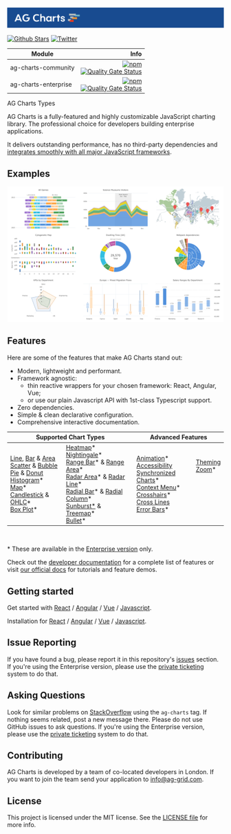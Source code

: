 <picture><source media="(prefers-color-scheme: dark)" srcset="./.github/banner-dark.png"><source media="(prefers-color-scheme: light)" srcset="./.github/banner-light.png"><img alt="AG Charts canvas-based charting trusted by the community, built for enterprise." src="./.github/banner-light.png"></picture>

[![Github Stars](https://img.shields.io/github/stars/ag-grid/ag-charts?style=social)](https://github.com/ag-grid/ag-charts) [![Twitter](https://img.shields.io/twitter/follow/ag_grid?style=social)](https://twitter.com/ag_grid)

| Module               |                                                                                                                                                                                                                                                                                                        Info |
| -------------------- | ----------------------------------------------------------------------------------------------------------------------------------------------------------------------------------------------------------------------------------------------------------------------------------------------------------: |
| ag-charts-community  | [![npm](https://img.shields.io/npm/dm/ag-charts-community)](https://www.npmjs.com/package/ag-charts-community) <br> [![Quality Gate Status](https://sonarcloud.io/api/project_badges/measure?project=ag-charts-community&metric=alert_status)](https://sonarcloud.io/dashboard?id=ag-charts-community) <br> |
| ag-charts-enterprise |    [![npm](https://img.shields.io/npm/dm/ag-charts-enterprise)](https://www.npmjs.com/package/ag-charts-enterprise) <br> [![Quality Gate Status](https://sonarcloud.io/api/project_badges/measure?project=ag-charts-community&metric=alert_status)](https://sonarcloud.io/dashboard?id=ag-charts-community) |

AG Charts Types

AG Charts is a fully-featured and highly customizable JavaScript charting library. The professional choice for developers building enterprise applications.

It delivers outstanding performance, has no third-party dependencies and [integrates smoothly with all major JavaScript frameworks](https://charts.ag-grid.com/javascript/supported-frameworks/?utm_source=ag-grid-readme&utm_medium=repository&utm_campaign=github).

## Examples

<a href="https://charts.ag-grid.com/gallery/?utm_source=ag-grid-readme&utm_medium=repository&utm_campaign=github"><picture><source media="(prefers-color-scheme: dark)" srcset="./.github/example-1-dark.png"><source media="(prefers-color-scheme: light)" srcset="./.github/example-1-light.png"><img alt="Images from our gallery" src="./.github/example-1-light.png"></picture></a>

## Features

Here are some of the features that make AG Charts stand out:

-   Modern, lightweight and performant.
-   Framework agnostic:
    -   thin reactive wrappers for your chosen framework: React, Angular, Vue;
    -   or use our plain Javascript API with 1st-class Typescript support.
-   Zero dependencies.
-   Simple & clean declarative configuration.
-   Comprehensive interactive documentation.

<table>
    <thead>
        <th colspan="2">
            Supported Chart Types
        </th>
        <th colspan="2">
            Advanced Features
        </th>
    </thead>
    <tbody>
        <tr>
            <td>
                <a href="https://charts.ag-grid.com/javascript/line-series/?utm_source=ag-charts-readme&utm_medium=repository&utm_campaign=github">Line</a>, <a href="https://charts.ag-grid.com/javascript/bar-series/?utm_source=ag-charts-readme&utm_medium=repository&utm_campaign=github">Bar</a> & <a href="https://charts.ag-grid.com/javascript/area-series/?utm_source=ag-charts-readme&utm_medium=repository&utm_campaign=github">Area</a><br/>
                <a href="https://charts.ag-grid.com/javascript/scatter-series/?utm_source=ag-charts-readme&utm_medium=repository&utm_campaign=github">Scatter</a> & <a href="https://charts.ag-grid.com/javascript/bubble-series/?utm_source=ag-charts-readme&utm_medium=repository&utm_campaign=github">Bubble</a><br/>
                <a href="https://charts.ag-grid.com/javascript/pie-series/?utm_source=ag-charts-readme&utm_medium=repository&utm_campaign=github">Pie</a> & <a href="https://charts.ag-grid.com/javascript/donut-series/?utm_source=ag-charts-readme&utm_medium=repository&utm_campaign=github">Donut</a><br/>
                <a href="https://charts.ag-grid.com/javascript/histogram-series/?utm_source=ag-charts-readme&utm_medium=repository&utm_campaign=github">Histogram</a>*<br/>
                <a href="https://charts.ag-grid.com/javascript/maps/?utm_source=ag-charts-readme&utm_medium=repository&utm_campaign=github">Map</a>*<br/>
                <a href="https://charts.ag-grid.com/javascript/candlestick-series/?utm_source=ag-charts-readme&utm_medium=repository&utm_campaign=github">Candlestick</a> & <a href="https://charts.ag-grid.com/javascript/ohlc-series/?utm_source=ag-charts-readme&utm_medium=repository&utm_campaign=github">OHLC</a>*<br/>
                <a href="https://charts.ag-grid.com/javascript/box-plot-series/?utm_source=ag-charts-readme&utm_medium=repository&utm_campaign=github">Box Plot</a>*<br/>
            </td>
            <td>
                <a href="https://charts.ag-grid.com/javascript/heatmap-series/?utm_source=ag-charts-readme&utm_medium=repository&utm_campaign=github">Heatmap</a>*<br/>
                <a href="https://charts.ag-grid.com/javascript/nightingale-series/?utm_source=ag-charts-readme&utm_medium=repository&utm_campaign=github">Nightingale</a>*<br/>
                <a href="https://charts.ag-grid.com/javascript/range-bar-series/?utm_source=ag-charts-readme&utm_medium=repository&utm_campaign=github">Range Bar</a>* & <a href="https://charts.ag-grid.com/javascript/range-area-series/?utm_source=ag-charts-readme&utm_medium=repository&utm_campaign=github">Range Area</a>*<br/>
                <a href="https://charts.ag-grid.com/javascript/radar-area-series/?utm_source=ag-charts-readme&utm_medium=repository&utm_campaign=github">Radar Area</a>* & <a href="https://charts.ag-grid.com/javascript/radar-line-series/?utm_source=ag-charts-readme&utm_medium=repository&utm_campaign=github">Radar Line</a>*<br/>
                <a href="https://charts.ag-grid.com/javascript/radial-bar-series/?utm_source=ag-charts-readme&utm_medium=repository&utm_campaign=github">Radial Bar</a>* & <a href="https://charts.ag-grid.com/javascript/radial-column-series/?utm_source=ag-charts-readme&utm_medium=repository&utm_campaign=github">Radial Column</a>*<br/>
                <a href="https://charts.ag-grid.com/javascript/sunburst-series/?utm_source=ag-charts-readme&utm_medium=repository&utm_campaign=github">Sunburst*</a> & <a href="https://charts.ag-grid.com/javascript/treemap-series/?utm_source=ag-charts-readme&utm_medium=repository&utm_campaign=github">Treemap</a>*<br/>
                <a href="https://charts.ag-grid.com/javascript/bullet-series/?utm_source=ag-charts-readme&utm_medium=repository&utm_campaign=github">Bullet</a>*<br/>
            </td>
            <td>
                <a href="https://charts.ag-grid.com/javascript/animation/?utm_source=ag-charts-readme&utm_medium=repository&utm_campaign=github">Animation</a>*<br/>
                <a href="https://charts.ag-grid.com/javascript/accessibility/?utm_source=ag-charts-readme&utm_medium=repository&utm_campaign=github">Accessibility</a><br/>
                <a href="https://charts.ag-grid.com/javascript/sync/?utm_source=ag-charts-readme&utm_medium=repository&utm_campaign=github">Synchronized Charts</a>*<br/>
                <a href="https://charts.ag-grid.com/javascript/context-menu/?utm_source=ag-charts-readme&utm_medium=repository&utm_campaign=github">Context Menu</a>*<br/>
                <a href="https://charts.ag-grid.com/javascript/axes-crosshairs/?utm_source=ag-charts-readme&utm_medium=repository&utm_campaign=github">Crosshairs</a>*<br/>
                <a href="https://charts.ag-grid.com/javascript/axes-cross-lines/?utm_source=ag-charts-readme&utm_medium=repository&utm_campaign=github">Cross Lines </a><br/>
                <a href="https://charts.ag-grid.com/javascript/error-bars/?utm_source=ag-charts-readme&utm_medium=repository&utm_campaign=github">Error Bars</a>*<br/>
            </td>
            <td>
                <a href="https://charts.ag-grid.com/javascript/themes/?utm_source=ag-charts-readme&utm_medium=repository&utm_campaign=github">Theming</a><br/>
                <a href="https://charts.ag-grid.com/javascript/zoom/?utm_source=ag-charts-readme&utm_medium=repository&utm_campaign=github">Zoom</a>*<br/>
                <br/>
                <br/>
                <br/>
                <br/>
                <br/>
            </td>
        </tr>
    </tbody>
</table>
<br/>

\* These are available in the [Enterprise version](https://charts.ag-grid.com/license-pricing/?utm_source=ag-grid-readme&utm_medium=repository&utm_campaign=github) only.

Check out the [developer documentation](https://charts.ag-grid.com/javascript/?utm_source=ag-grid-readme&utm_medium=repository&utm_campaign=github) for a complete list of features or visit [our official docs](https://charts.ag-grid.com/?utm_source=ag-grid-readme&utm_medium=repository&utm_campaign=github) for tutorials and feature demos.

## Getting started

<!-- START Getting started -->

Get started with [React](https://charts.ag-grid.com/react/quick-start/?utm_source=ag-charts-readme&utm_medium=repository&utm_campaign=github) / [Angular](https://charts.ag-grid.com/angular/quick-start/?utm_source=ag-charts-readme&utm_medium=repository&utm_campaign=github) / [Vue](https://charts.ag-grid.com/vue/quick-start/?utm_source=ag-charts-readme&utm_medium=repository&utm_campaign=github) / [Javascript](https://charts.ag-grid.com/javascript/quick-start/?utm_source=ag-charts-readme&utm_medium=repository&utm_campaign=github).

Installation for [React](https://charts.ag-grid.com/react/installation/) / [Angular](https://charts.ag-grid.com/angular/installation/) / [Vue](https://charts.ag-grid.com/vue/installation/) / [Javascript](https://charts.ag-grid.com/javascript/installation/).

<!-- END Getting started -->

## Issue Reporting

If you have found a bug, please report it in this repository's [issues](https://github.com/ag-grid/ag-charts/issues) section. If you're using the Enterprise version, please use the [private ticketing](https://ag-grid.zendesk.com/) system to do that.

## Asking Questions

Look for similar problems on [StackOverflow](https://stackoverflow.com/questions/tagged/ag-charts) using the `ag-charts` tag. If nothing seems related, post a new message there. Please do not use GitHub issues to ask questions. If you're using the Enterprise version, please use the [private ticketing](https://ag-grid.zendesk.com/) system to do that.

## Contributing

AG Charts is developed by a team of co-located developers in London. If you want to join the team send your application to info@ag-grid.com.

## License

This project is licensed under the MIT license. See the [LICENSE file](./LICENSE.txt) for more info.
